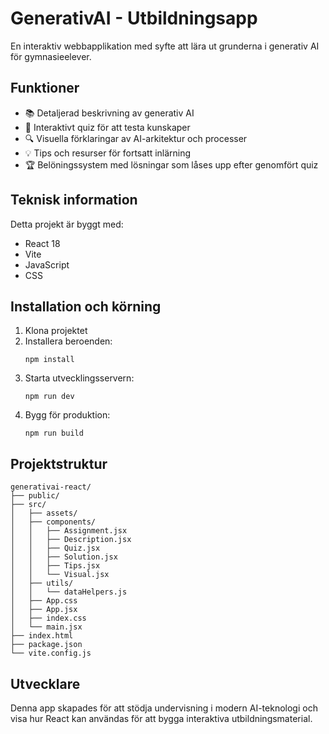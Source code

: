 # GenerativAI - Utbildningsapp

En interaktiv webbapplikation med syfte att lära ut grunderna i generativ AI för gymnasieelever.

## Funktioner

- 📚 Detaljerad beskrivning av generativ AI
- 🧠 Interaktivt quiz för att testa kunskaper
- 🔍 Visuella förklaringar av AI-arkitektur och processer
- 💡 Tips och resurser för fortsatt inlärning
- 🏆 Belöningssystem med lösningar som låses upp efter genomfört quiz

## Teknisk information

Detta projekt är byggt med:
- React 18
- Vite
- JavaScript
- CSS

## Installation och körning

1. Klona projektet
2. Installera beroenden:
   ```
   npm install
   ```
3. Starta utvecklingsservern:
   ```
   npm run dev
   ```
4. Bygg för produktion:
   ```
   npm run build
   ```

## Projektstruktur

```
generativai-react/
├── public/
├── src/
│   ├── assets/
│   ├── components/
│   │   ├── Assignment.jsx
│   │   ├── Description.jsx
│   │   ├── Quiz.jsx
│   │   ├── Solution.jsx
│   │   ├── Tips.jsx
│   │   └── Visual.jsx
│   ├── utils/
│   │   └── dataHelpers.js
│   ├── App.css
│   ├── App.jsx
│   ├── index.css
│   └── main.jsx
├── index.html
├── package.json
└── vite.config.js
```

## Utvecklare

Denna app skapades för att stödja undervisning i modern AI-teknologi och visa hur React kan användas för att bygga interaktiva utbildningsmaterial.
